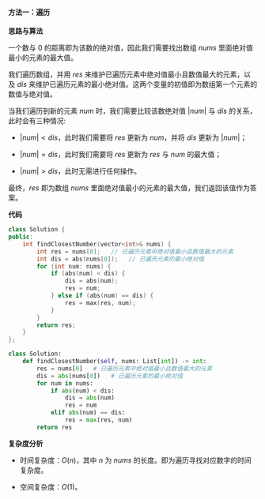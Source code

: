 #### 方法一：遍历

**思路与算法**

一个数与 $0$ 的距离即为该数的绝对值，因此我们需要找出数组 $\textit{nums}$ 里面绝对值最小的元素的最大值。

我们遍历数组，并用 $\textit{res}$ 来维护已遍历元素中绝对值最小且数值最大的元素，以及 $\textit{dis}$ 来维护已遍历元素的最小绝对值。这两个变量的初值即为数组第一个元素的数值与绝对值。

当我们遍历到新的元素 $\textit{num}$ 时，我们需要比较该数绝对值 $|\textit{num}|$ 与 $\textit{dis}$ 的关系，此时会有三种情况:

- $|\textit{num}| < \textit{dis}$，此时我们需要将 $\textit{res}$ 更新为 $\textit{num}$，并将 $\textit{dis}$ 更新为 $|\textit{num}|$；

- $|\textit{num}| = \textit{dis}$，此时我们需要将 $\textit{res}$ 更新为 $\textit{res}$ 与 $\textit{num}$ 的最大值；

- $|\textit{num}| > \textit{dis}$，此时无需进行任何操作。

最终，$\textit{res}$ 即为数组 $\textit{nums}$ 里面绝对值最小的元素的最大值，我们返回该值作为答案。

**代码**

```C++ [sol1-C++]
class Solution {
public:
    int findClosestNumber(vector<int>& nums) {
        int res = nums[0];   // 已遍历元素中绝对值最小且数值最大的元素
        int dis = abs(nums[0]);   // 已遍历元素的最小绝对值
        for (int num: nums) {
            if (abs(num) < dis) {
                dis = abs(num);
                res = num;
            } else if (abs(num) == dis) {
                res = max(res, num);
            }
        }
        return res;
    }
};
```


```Python [sol1-Python3]
class Solution:
    def findClosestNumber(self, nums: List[int]) -> int:
        res = nums[0]   # 已遍历元素中绝对值最小且数值最大的元素
        dis = abs(nums[0])   # 已遍历元素的最小绝对值
        for num in nums:
            if abs(num) < dis:
                dis = abs(num)
                res = num
            elif abs(num) == dis:
                res = max(res, num)
        return res
```


**复杂度分析**

- 时间复杂度：$O(n)$，其中 $n$ 为 $\textit{nums}$ 的长度。即为遍历寻找对应数字的时间复杂度。

- 空间复杂度：$O(1)$。